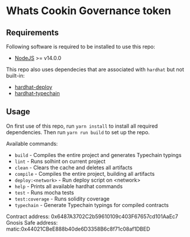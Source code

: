 # Whats Cookin Governance token

## Requirements

Following software is required to be installed to use this repo:
* [NodeJS](https://nodejs.org/en/) >= v14.0.0

This repo also uses dependecies that are associated with `hardhat` but not built-in:
* [hardhat-deploy](https://github.com/wighawag/hardhat-deploy)
* [hardhat-typechain](https://github.com/rhlsthrm/hardhat-typechain)

## Usage

On first use of this repo, run `yarn install` to install all required dependencies.
Then run `yarn run build` to set up the repo.

Available commands:
* `build` - Compiles the entire project and generates Typechain typings
* `lint` - Runs solhint on current project
* `clean` - Clears the cache and deletes all artifacts
* `compile` - Compiles the entire project, building all artifacts
* `deploy:<network>` - Run deploy script on \<network\>
* `help` - Prints all available hardhat commands
* `test` - Runs mocha tests
* `test:coverage` - Runs solidity coverage
* `typechain` - Generate Typechain typings for compiled contracts


Contract address: 0x6487A3702C2b59610109c403F67657cd101AaEc7
Gnosis Safe address: matic:0x44021CBeE888b40de6D3358B6c8f71c08af1DBED

